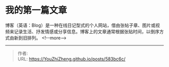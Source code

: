 # 我的第一篇文章


博客（英语：Blog）是一种在线日记型式的个人网站，借由张帖子章、图片或视频来记录生活、抒发情感或分享信息。博客上的文章通常根据张贴时间，以倒序方式由新到旧排列。
&lt;!--more--&gt;


---

> 作者:   
> URL: https://YouZhiZheng.github.io/posts/583bc6c/  

